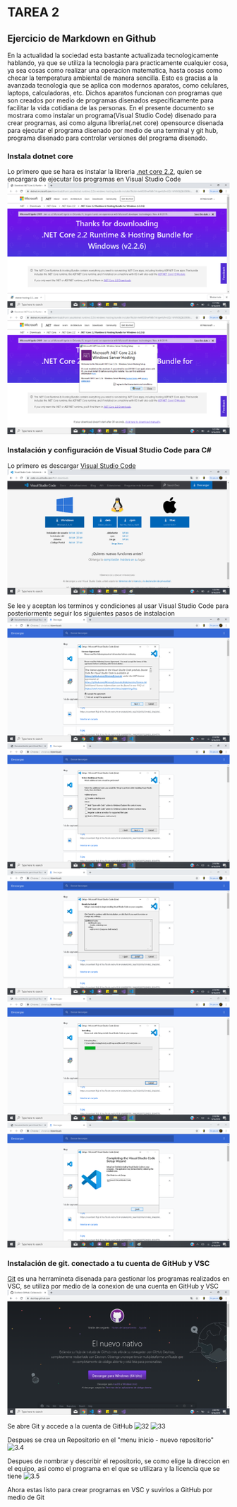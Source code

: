 # TAREA 2

## Ejercicio de Markdown en Github

En la actualidad la sociedad esta bastante actualizada tecnologicamente hablando, ya que se utiliza la tecnologia para practicamente cualquier cosa, ya sea cosas como realizar una operacion matematica, hasta cosas como checar la temperatura ambiental de manera sencilla. Esto es gracias a la avanzada tecnologia que se aplica con modernos aparatos, como celulares, laptops, calculadoras, etc. Dichos aparatos funcionan con programas que son creados por medio de programas disenados especificamente para facilitar la vida cotidiana de las personas.
En el presente documento se mostrara como instalar un programa(Visual Studio Code) disenado para crear programas, asi como alguna libreria(.net core) opensource disenada para ejecutar el programa disenado por medio de una terminal y git hub, programa disenado para controlar versiones del programa disenado.


### Instala dotnet core

Lo primero que se hara es instalar la libreria [.net core 2.2](https://dotnet.microsoft.com/download/thank-you/dotnet-runtime-2.2.6-windows-hosting-bundle-installer?fbclid=IwAR0OhwP6Kk7AkigwHz9mGQ-16N9iSXjQBJ28S8smryynA8rcrmCMNPpB3H4), quien se encargara de ejecutar los programas en Visual Studio Code
![1.1](.\images\11.png)
![1.2](.\images\12.png)


### Instalación y configuración de Visual Studio Code para C#

Lo primero es descargar [Visual Studio Code](https://code.visualstudio.com/#alt-downloads)
![21](.\images\21.png)

Se lee y aceptan los terminos y condiciones al usar Visual Studio Code para posteriormente seguir los siguientes pasos de instalacion
![22](.\images\22.png)
![23](.\images\23.png)
![24](.\images\24.png)
![25](.\images\25.png)
![26](.\images\26.png)


### Instalación de git. conectado a tu cuenta de GitHub y VSC

[Git](https://desktop.github.com/) es una herramineta disenada para gestionar los programas realizados en VSC, se utiliza por medio de la conexion de una cuenta en GitHub y VSC ![31](.\images\31.png)

Se abre Git y accede a la cuenta de GitHub
![32]((.\images\32.png))
![33]((.\images\33.png))

Despues se crea un Repositorio en el "menu inicio - nuevo repositorio"
![3.4]((.\images\3.4.png))

Despues de nombrar y describir el repositorio, se como elige la direccion en el equipo, asi como el programa en el que se utilizara y la licencia que se tiene
![3.5]((.\images\3.5.png)) 

Ahora estas listo para crear programas en VSC y suvirlos a GitHub por medio de Git


